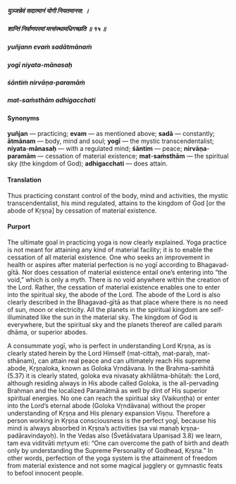 ##### युञ्जन्नेवं सदात्मानं योगी नियतमानस: ।
##### शान्तिं निर्वाणपरमां मत्संस्थामधिगच्छति ॥ १५ ॥

##### yuñjann evaṁ sadātmānaṁ
##### yogī niyata-mānasaḥ
##### śāntiṁ nirvāṇa-paramāṁ
##### mat-saṁsthām adhigacchati

#### Synonyms

**yuñjan** — practicing; **evam** — as mentioned above; **sadā** — constantly; **ātmānam** — body, mind and soul; **yogī** — the mystic transcendentalist; **niyata**-**mānasaḥ** — with a regulated mind; **śāntim** — peace; **nirvāṇa**-**paramām** — cessation of material existence; **mat**-**saṁsthām** — the spiritual sky (the kingdom of God); **adhigacchati** — does attain.

#### Translation

Thus practicing constant control of the body, mind and activities, the mystic transcendentalist, his mind regulated, attains to the kingdom of God [or the abode of Kṛṣṇa] by cessation of material existence.

#### Purport

The ultimate goal in practicing yoga is now clearly explained. Yoga practice is not meant for attaining any kind of material facility; it is to enable the cessation of all material existence. One who seeks an improvement in health or aspires after material perfection is no yogī according to Bhagavad-gītā. Nor does cessation of material existence entail one’s entering into “the void,” which is only a myth. There is no void anywhere within the creation of the Lord. Rather, the cessation of material existence enables one to enter into the spiritual sky, the abode of the Lord. The abode of the Lord is also clearly described in the Bhagavad-gītā as that place where there is no need of sun, moon or electricity. All the planets in the spiritual kingdom are self-illuminated like the sun in the material sky. The kingdom of God is everywhere, but the spiritual sky and the planets thereof are called paraṁ dhāma, or superior abodes.

A consummate yogī, who is perfect in understanding Lord Kṛṣṇa, as is clearly stated herein by the Lord Himself (mat-cittaḥ, mat-paraḥ, mat-sthānam), can attain real peace and can ultimately reach His supreme abode, Kṛṣṇaloka, known as Goloka Vṛndāvana. In the Brahma-saṁhitā (5.37) it is clearly stated, goloka eva nivasaty akhilātma-bhūtaḥ: the Lord, although residing always in His abode called Goloka, is the all-pervading Brahman and the localized Paramātmā as well by dint of His superior spiritual energies. No one can reach the spiritual sky (Vaikuṇṭha) or enter into the Lord’s eternal abode (Goloka Vṛndāvana) without the proper understanding of Kṛṣṇa and His plenary expansion Viṣṇu. Therefore a person working in Kṛṣṇa consciousness is the perfect yogī, because his mind is always absorbed in Kṛṣṇa’s activities (sa vai manaḥ kṛṣṇa-padāravindayoḥ). In the Vedas also (Śvetāśvatara Upaniṣad 3.8) we learn, tam eva viditvāti mṛtyum eti: “One can overcome the path of birth and death only by understanding the Supreme Personality of Godhead, Kṛṣṇa.” In other words, perfection of the yoga system is the attainment of freedom from material existence and not some magical jugglery or gymnastic feats to befool innocent people.